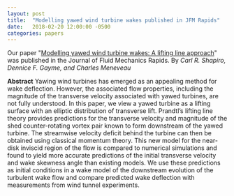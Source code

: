 ```yaml
---
layout: post
title:  "Modelling yawed wind turbine wakes published in JFM Rapids"
date:   2018-02-20 12:00:00 -0500
categories: papers
---
```

Our paper "[Modelling yawed wind turbine wakes: A lifting line approach](https://doi.org/10.1017/jfm.2018.75)" was published in the Journal of Fluid Mechanics Rapids. By *Carl R. Shapiro, Dennice F. Gayme, and Charles Meneveau*

**Abstract**
Yawing wind turbines has emerged as an appealing method for wake deflection. However, the associated flow properties, including the magnitude of the transverse velocity associated with yawed turbines, are not fully understood. In this paper, we view a yawed turbine as a lifting surface with an elliptic distribution of transverse lift. Prandtl’s lifting line theory provides predictions for the transverse velocity and magnitude of the shed counter-rotating vortex pair known to form downstream of the yawed turbine. The streamwise velocity deficit behind the turbine can then be obtained using classical momentum theory. This new model for the near-disk inviscid region of the flow is compared to numerical simulations and found to yield more accurate predictions of the initial transverse velocity and wake skewness angle than existing models. We use these predictions as initial conditions in a wake model of the downstream evolution of the turbulent wake flow and compare predicted wake deflection with measurements from wind tunnel experiments.
